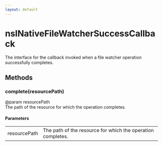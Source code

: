 ```yaml
---
layout: default
---
```


# nsINativeFileWatcherSuccessCallback #
  
The interface for the callback invoked when a file watcher operation  
successfully completes.  
  

## Methods ##

### complete(resourcePath) ###
  
@param resourcePath  
       The path of the resource for which the operation completes.  
  

#### Parameters ####

<table>

<tr>
<td>resourcePath</td>
<td>       The path of the resource for which the operation completes.  
</td>
</tr>

</table>
